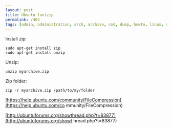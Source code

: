 ```yaml
---
layout: post
title: Ubuntu (un)zip
permalink: /403
tags: [admin, administration, arch, archive, cmd, dump, howto, linux, shell, ubuntu, unzip, zip]
---
```


Install zip:


    sudo apt-get install zip
    sudo apt-get install unzip


Unzip:


    unzip myarchive.zip


Zip folder:


    zip -r myarchive.zip /path/to/my/folder


[https://help.ubuntu.com/community/FileCompression](https://help.ubuntu.com/co
mmunity/FileCompression)


[http://ubuntuforums.org/showthread.php?t=83877](http://ubuntuforums.org/showt
hread.php?t=83877)

